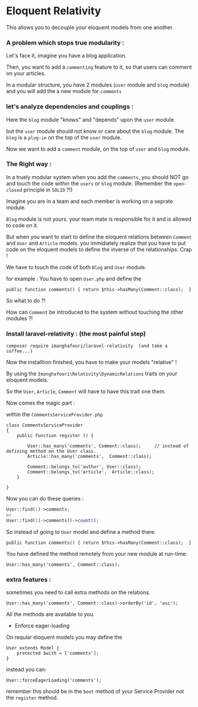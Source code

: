 # Eloquent Relativity

This allows you to decouple your eloquent models from one another.

### A problem which stops true modularity :

Let's face it, imagine you have a blog application.

Then, you want to add a `commenting` feature to it, so that users can comment on your articles.

In a modular structure, you have 2 modules (`user` module and `blog` module) and you will add the a new module for `comments`

### let's analyze dependencies and couplings :

Here the `blog` module "knows" and "depends" upon the `user` module.

but the `user` module should not know or care about the `blog` module. The `blog` is a `plug-in` on the top of the `user` module.

Now we want to add a `comment` module, on the top of `user` and `blog` module.

### The Right way :

In a truely modular system when you add the `comments`, you should NOT go and touch the code within the `users` or `blog` module.
(Remember the `open-closed` principle in `SOLID` ?!)

Imagine you are in a team and each member is working on a seprate module.

`Blog` module is not yours. your team mate is responsible for it and is allowed to code on it.

But when you want to start to define the eloquent relations between `Comment` and `User` and `Article` models. you immidiately realize that you have to put code on the eloquent models to define the inverse of the relationships. Crap ! 

We have to touch the code of both `Blog` and `User` module.

for example : You have to open `User.php` and define the

`public function comments() {
    return $this->hasMany(Comment::class); 
}`

So what to do ?!

How can `Comment` be introduced to the system without touching the other modules ?!


### Install laravel-relativity : (the most painful step)

```
composer require imanghafoori/laravel-relativity  (and take a coffee...)
```

Now the installtion finished, you have to make your models "relative" ! 

By using the `Imanghafoori\Relativity\DynamicRelations` traits on your eloquent models.

So the `User`, `Article`, `Comment` will have to have this trait one them.

Now comes the magic part :

within the `CommentsServiceProvider.php`

```
class CommentsServiceProvider 
{
    public function register () {
        
        User::has_many('comments', Comment::class);     // instead of defining method on the User class.
        Article::has_many('comments',  Comment::class);
        
        Comment::belongs_to('author', User::class);
        Comment::belongs_to('article',  Article::class);
    }

}
```
Now you can do these queries :

```php
User::find(1)->comments;
or 
User::find(1)->comments()->count();
```

So instead of going to `User` model and define a method there.

`public function comments() {
    return $this->hasMany(Comment::class); 
}`

You have defined the method remotely from your new module at run-time: 

 ```User::has_many('comments', Comment::class); ```

### extra features :


sometimes you need to call extra methods on the relations.

```
User::has_many('comments', Comment::class)->orderBy('id', 'asc');
```

All the methods are available to you.

- Enforce eager-loading

On reqular eloquent models you may define the

```
User extends Model {
    protected $with = ['comments'];
}
```

instead you can:

```
User::forceEagerLoading('comments');
```

remember this should be in the `boot` method of your Service Provider not the `register` method.
